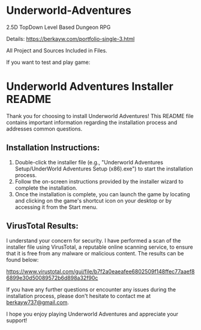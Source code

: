 # Underworld-Adventures
2.5D TopDown Level Based Dungeon RPG

Details: https://berkayw.com/portfolio-single-3.html

All Project and Sources Included in Files.

If you want to test and play game: 

Underworld Adventures Installer README
======================================

Thank you for choosing to install Underworld Adventures! 
This README file contains important information regarding the installation process and addresses common questions.

Installation Instructions:
--------------------------
1. Double-click the installer file (e.g., "Underworld Adventures Setup/UnderWorld Adventures Setup (x86).exe") to start the installation process.
2. Follow the on-screen instructions provided by the installer wizard to complete the installation.
3. Once the installation is complete, you can launch the game by locating and 
clicking on the game's shortcut icon on your desktop or by accessing it from the Start menu.

VirusTotal Results:
-------------------
I understand your concern for security. I have performed a scan of the installer file using VirusTotal, 
a reputable online scanning service, to ensure that it is free from any malware or malicious content. The results can be found below:

https://www.virustotal.com/gui/file/b7f2a0eaeafee6802509f148ffec77aaef86899e30d50089572b6d898a32f90c

If you have any further questions or encounter any issues during the installation process, please don't hesitate to contact me at berkayw737@gmail.com.

I hope you enjoy playing Underworld Adventures and appreciate your support!

